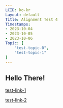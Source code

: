 ```yaml
---
LCID: ko-kr
Layout: default
Title: Alignment Test 4
Timestamps:
- 2023-10-04
- 2023-10-05
- 2023-10-06
Topic: [ 
    "test-topic-0",
    "test-topic-1"
]
---
```


## Hello There!

[test-link-1](sika://test0/align-0.md)

[test-link-2](sika://test0/test1/test-post-eee.md)
